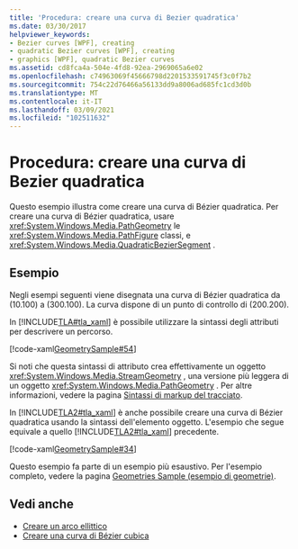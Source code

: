 ```yaml
---
title: 'Procedura: creare una curva di Bezier quadratica'
ms.date: 03/30/2017
helpviewer_keywords:
- Bezier curves [WPF], creating
- quadratic Bezier curves [WPF], creating
- graphics [WPF], quadratic Bezier curves
ms.assetid: cd8fca4a-504e-4fd8-92ea-2969065a6e02
ms.openlocfilehash: c74963069f45666798d2201533591745f3c0f7b2
ms.sourcegitcommit: 754c22d76466a56133dd9a8006ad685fc1cd3d0b
ms.translationtype: MT
ms.contentlocale: it-IT
ms.lasthandoff: 03/09/2021
ms.locfileid: "102511632"
---
```

# <a name="how-to-create-a-quadratic-bezier-curve"></a>Procedura: creare una curva di Bezier quadratica
Questo esempio illustra come creare una curva di Bézier quadratica.  Per creare una curva di Bézier quadratica, usare <xref:System.Windows.Media.PathGeometry> le <xref:System.Windows.Media.PathFigure> classi, e <xref:System.Windows.Media.QuadraticBezierSegment> .  
  
## <a name="example"></a>Esempio  
 Negli esempi seguenti viene disegnata una curva di Bézier quadratica da (10.100) a (300.100). La curva dispone di un punto di controllo di (200.200).  

 In [!INCLUDE[TLA#tla_xaml](../../../includes/tlasharptla-xaml-md.md)] è possibile utilizzare la sintassi degli attributi per descrivere un percorso.  
  
 [!code-xaml[GeometrySample#54](~/samples/snippets/csharp/VS_Snippets_Wpf/GeometrySample/CS/geometryattributesyntaxexample.xaml#54)]  

 Si noti che questa sintassi di attributo crea effettivamente un oggetto <xref:System.Windows.Media.StreamGeometry> , una versione più leggera di un oggetto <xref:System.Windows.Media.PathGeometry> . Per altre informazioni, vedere la pagina [Sintassi di markup del tracciato](path-markup-syntax.md).  
  
 In [!INCLUDE[TLA2#tla_xaml](../../../includes/tla2sharptla-xaml-md.md)] è anche possibile creare una curva di Bézier quadratica usando la sintassi dell'elemento oggetto. L'esempio che segue equivale a quello [!INCLUDE[TLA2#tla_xaml](../../../includes/tla2sharptla-xaml-md.md)] precedente.  
  
 [!code-xaml[GeometrySample#34](~/samples/snippets/csharp/VS_Snippets_Wpf/GeometrySample/CS/pathgeometryexample.xaml#34)]  
  
 Questo esempio fa parte di un esempio più esaustivo. Per l'esempio completo, vedere la pagina [Geometries Sample (esempio di geometrie)](https://github.com/Microsoft/WPF-Samples/tree/master/Graphics/Geometry).  
  
## <a name="see-also"></a>Vedi anche

- [Creare un arco ellittico](how-to-create-an-elliptical-arc.md)
- [Creare una curva di Bézier cubica](how-to-create-a-cubic-bezier-curve.md)
